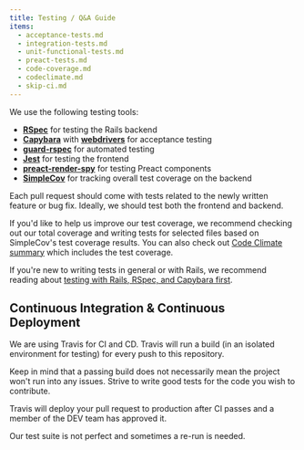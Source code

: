```yaml
---
title: Testing / Q&A Guide
items:
  - acceptance-tests.md
  - integration-tests.md
  - unit-functional-tests.md
  - preact-tests.md
  - code-coverage.md
  - codeclimate.md
  - skip-ci.md
---
```


We use the following testing tools:

- [**RSpec**](http://rspec.info/) for testing the Rails backend
- [**Capybara**](https://github.com/teamcapybara/capybara) with [**webdrivers**](https://github.com/titusfortner/webdrivers) for acceptance testing
- [**guard-rspec**](https://github.com/guard/guard-rspec) for automated testing
- [**Jest**](https://jestjs.io/) for testing the frontend
- [**preact-render-spy**](https://github.com/mzgoddard/preact-render-spy) for testing Preact components
- [**SimpleCov**](https://github.com/colszowka/simplecov) for tracking overall test coverage on the backend

Each pull request should come with tests related to the newly written feature or bug fix. Ideally, we should test both the frontend and backend.

If you'd like to help us improve our test coverage, we recommend checking out our total coverage and writing tests for selected files based on SimpleCov's test coverage results. You can also check out [Code Climate summary](https://codeclimate.com/github/thepracticaldev/dev.to) which includes the test coverage.

If you're new to writing tests in general or with Rails, we recommend reading about [testing with Rails, RSpec, and Capybara first](https://guides.rubyonrails.org/testing.html).

## Continuous Integration & Continuous Deployment

We are using Travis for CI and CD. Travis will run a build (in an isolated environment for testing) for every push to this repository.

Keep in mind that a passing build does not necessarily mean the project won't run into any issues. Strive to write good tests for the code you wish to contribute.

Travis will deploy your pull request to production after CI passes and a member of the DEV team has approved it.

Our test suite is not perfect and sometimes a re-run is needed.
